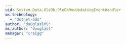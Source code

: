 ```yaml
---
uid: System.Data.OleDb.OleDbRowUpdatingEventHandler
ms.technology: 
  - "dotnet-ado"
author: "douglaslMS"
ms.author: "douglasl"
manager: "craigg"
---
```

